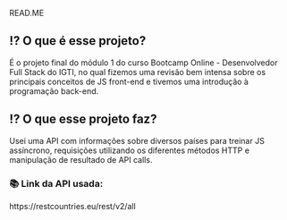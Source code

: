 READ.ME


<h2> ⁉️ O que é esse projeto? </h2>
    É o projeto final do módulo 1 do curso Bootcamp Online - Desenvolvedor Full Stack do IGTI, no qual fizemos uma revisão bem intensa sobre os principais conceitos de JS front-end e tivemos uma introdução à programação back-end.

<h2>⁉️ O que esse projeto faz?</h2>
    Usei uma API com informações sobre diversos países para treinar JS assíncrono, requisições utilizando os diferentes métodos HTTP e manipulação de resultado de API calls.


<h3>📚 Link da API usada: </h3>
https://restcountries.eu/rest/v2/all

